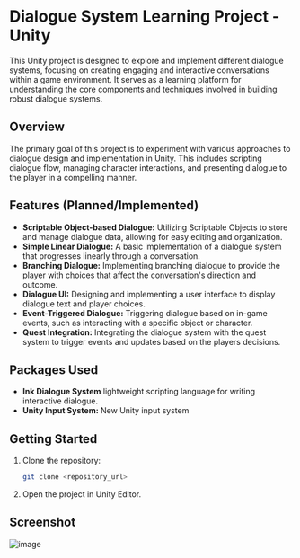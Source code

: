 # Dialogue System Learning Project - Unity

This Unity project is designed to explore and implement different dialogue systems, focusing on creating engaging and interactive conversations within a game environment. It serves as a learning platform for understanding the core components and techniques involved in building robust dialogue systems.

## Overview

The primary goal of this project is to experiment with various approaches to dialogue design and implementation in Unity.  This includes scripting dialogue flow, managing character interactions, and presenting dialogue to the player in a compelling manner.

## Features (Planned/Implemented)

*   **Scriptable Object-based Dialogue:** Utilizing Scriptable Objects to store and manage dialogue data, allowing for easy editing and organization.
*   **Simple Linear Dialogue:** A basic implementation of a dialogue system that progresses linearly through a conversation.
*   **Branching Dialogue:** Implementing branching dialogue to provide the player with choices that affect the conversation's direction and outcome.
*   **Dialogue UI:** Designing and implementing a user interface to display dialogue text and player choices.
*   **Event-Triggered Dialogue:** Triggering dialogue based on in-game events, such as interacting with a specific object or character.
*   **Quest Integration:** Integrating the dialogue system with the quest system to trigger events and updates based on the players decisions.

## Packages Used

*   **Ink Dialogue System** lightweight scripting language for writing interactive dialogue.
*   **Unity Input System:** New Unity input system

## Getting Started

1.  Clone the repository:

    ```bash
    git clone <repository_url>
    ```

2.  Open the project in Unity Editor.

## Screenshot
![image](https://github.com/user-attachments/assets/df2ea00b-7ac5-452c-94a1-e879c7bca866)
